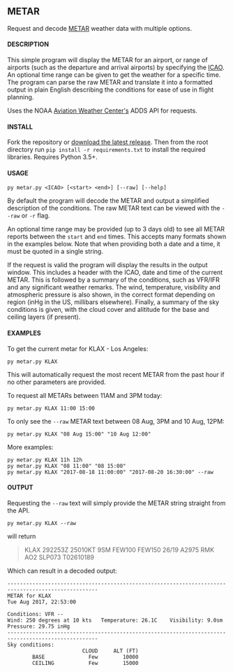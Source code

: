 ## METAR
Request and decode [METAR](https://en.wikipedia.org/wiki/METAR) weather data with multiple options.

#### DESCRIPTION
This simple program will display the METAR for an airport, or range of airports (such as the departure and arrival airports) by specifying the [ICAO](https://en.wikipedia.org/wiki/International_Civil_Aviation_Organization_airport_code). An optional time range can be given to get the weather for a specific time. The program can parse the raw METAR and translate it into a formatted output in plain English describing the conditions for ease of use in flight planning.

Uses the NOAA [Aviation Weather Center's](https://www.aviationweather.gov/metar?gis=off) ADDS API for requests.

#### INSTALL
Fork the repository or [download the latest release](https://github.com/SmCTwelve/METAR/releases/latest). Then from the root directory run `pip install -r requirements.txt` to install the required libraries. Requires Python 3.5+. 

#### USAGE
```
py metar.py <ICAO> [<start> <end>] [--raw] [--help]
```
By default the program will decode the METAR and output a simplified description of the conditions. The raw METAR text can be viewed with the `--raw` or `-r` flag.

An optional time range may be provided (up to 3 days old) to see all METAR reports between the `start` and `end` times. This accepts many formats shown in the examples below. Note that when providing both a date and a time, it must be quoted in a single string.

If the request is valid the program will display the results in the output window. This includes a header with the ICAO, date and time of the current METAR. This is followed by a summary of the conditions, such as VFR/IFR and any significant weather remarks. The wind, temperature, visibility and atmospheric pressure is also shown, in the correct format depending on region (inHg in the US, millibars elsewhere). Finally, a summary of the sky conditions is given, with the cloud cover and alititude for the base and ceiling layers (if present).

#### EXAMPLES

To get the current metar for KLAX - Los Angeles:

```
py metar.py KLAX
```

This will automatically request the most recent METAR from the past hour if no other parameters are provided.

To request all METARs between 11AM and 3PM today:

```
py metar.py KLAX 11:00 15:00
```

To only see the `--raw` METAR text between 08 Aug, 3PM and 10 Aug, 12PM:

```
py metar.py KLAX "08 Aug 15:00" "10 Aug 12:00"
```

More examples:

```
py metar.py KLAX 11h 12h
py metar.py KLAX "08 11:00" "08 15:00"
py metar.py KLAX "2017-08-18 11:00:00" "2017-08-20 16:30:00" --raw
```

#### OUTPUT

Requesting the `--raw` text will simply provide the METAR string straight from the API.
```
py metar.py KLAX --raw
```

will return

>KLAX 292253Z 25010KT 9SM FEW100 FEW150 26/19 A2975 RMK AO2 SLP073 T02610189

Which can result in a decoded output:

```
---------------------------------------------------------------------------------------------------
METAR for KLAX
Tue Aug 2017, 22:53:00

Conditions: VFR --
Wind: 250 degrees at 10 kts   Temperature: 26.1C    Visibility: 9.0sm     Pressure: 29.75 inHg
---------------------------------------------------------------------------------------------------
Sky conditions:
                        CLOUD     ALT (FT)
        BASE              Few        10000
        CEILING           Few        15000
```
